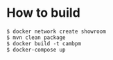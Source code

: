 # How to build

```
$ docker network create showroom
$ mvn clean package
$ docker build -t cambpm
$ docker-compose up
```

